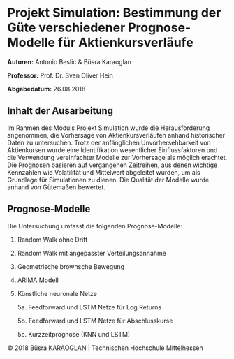 # Projekt Simulation: Bestimmung der Güte verschiedener Prognose-Modelle für Aktienkursverläufe

**Autoren:** Antonio Beslic & Büsra Karaoglan

**Professor:** Prof. Dr. Sven Oliver Hein

**Abgabedatum:** 26.08.2018


## Inhalt der Ausarbeitung
Im Rahmen des Moduls Projekt Simulation wurde die Herausforderung angenommen, die Vorhersage von Aktienkursverläufen anhand historischer Daten zu untersuchen. Trotz der anfänglichen Unvorhersehbarkeit von Aktienkursen wurde eine Identifikation wesentlicher Einflussfaktoren und die Verwendung vereinfachter Modelle zur Vorhersage als möglich erachtet. Die Prognosen basieren auf vergangenen Zeitreihen, aus denen wichtige Kennzahlen wie Volatilität und Mittelwert abgeleitet wurden, um als Grundlage für Simulationen zu dienen. Die Qualität der Modelle wurde anhand von Gütemaßen bewertet.


## Prognose-Modelle
Die Untersuchung umfasst die folgenden Prognose-Modelle:
1. Random Walk ohne Drift
2. Random Walk mit angepasster Verteilungsannahme
3. Geometrische brownsche Bewegung
4. ARIMA Modell
5. Künstliche neuronale Netze
   
   5a. Feedforward und LSTM Netze für Log Returns
   
   5b. Feedforward und LSTM Netze für Abschlusskurse
   
   5c. Kurzzeitprognose (KNN und LSTM)



© 2018 Büsra KARAOGLAN | Technischen Hochschule Mittelhessen
